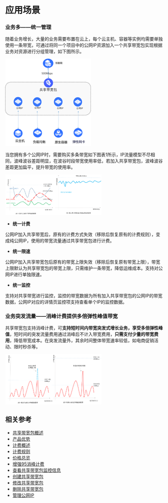 # 应用场景

### 业务多——统一管理

随着业务增长，大量的业务需要布置在云上，每个云主机、容器等实例均需要单独使用一条带宽，可通过将同一个项目中的公网IP资源加入一个共享带宽包实现根据业务对资源进行分组管理，如下图所示。

<img src="../../../../image/Networking/Shared-Bandwidth-Package/Unified-Management.png" alt=" " style="zoom:50%"/>

当您拥有多个公网IP时，需要购买多条带宽如下图表1所示，IP流量模型不尽相同，波峰波谷差距明显，在波谷时段带宽使用率低，若加入共享带宽包，波峰波谷差距更加扁平，提升带宽的使用率。

<img src="../../../../image/Networking/Shared-Bandwidth-Package/Multi-to-One.png" alt=" " style="zoom:30%"/>

+ **统一计费**

公网IP加入共享带宽后，原有的计费方式失效（移除后恢复原有的计费规则），变成纯公网IP，使用的带宽流量通过共享带宽包进行计费。

+ **统一限速**

公网IP加入共享带宽包后原有的带宽上限失效（移除后恢复原有带宽上限），带宽上限默认为共享带宽包的带宽上限，只需维护一条带宽，降低运维成本。支持对公网IP进行单独限速。

+ **统一监控**

支持对共享带宽进行监控，监控的带宽数据为所有加入共享带宽包的公网IP的带宽数据，公网IP对应的详情页监控项支持查看单个IP的监控数据。


### 业务突发流量——消峰计费提供多倍弹性峰值带宽

共享带宽包支持消峰计费，可**支持短时间内带宽突发式增长业务，享受多倍弹性峰值**，短时间的突发流量费用通过消峰后不计入带宽费用，**只需支付少量的带宽费用**，降低带宽成本。在突发流量外，其余时间整体带宽速率较低，如电商促销活动、限时秒杀等。

<img src="../../../../image/Networking/Shared-Bandwidth-Package/One-Change.png" alt=" " style="zoom:30%"/>


## 相关参考
- [共享带宽包概述](Bwp-Introductions.md)
- [产品优势](Benefits.md)
- [计费概述](../Pricing/Billing-Overview.md)
- [计费规则](../Pricing/Billed-Rules.md)
- [价格总览](../Pricing/Price-Overview.md)
- [增强95消峰计费](../Pricing/Charge-By-Usage/Top5-Eliminate.md)
- [查看共享带宽包监控信息](../Operation-Guide/View-Monitoring.md)
- [创建共享带宽包](../Operation-Guide/Create-Bwp.md)
- [修改共享带宽包](../Operation-Guide/Modify-Bwp.md)
- [删除共享带宽包](../Operation-Guide/Delete-Bwp.md)
- [管理公网IP](../Getting-Started/Manage-Public-IP.md)
